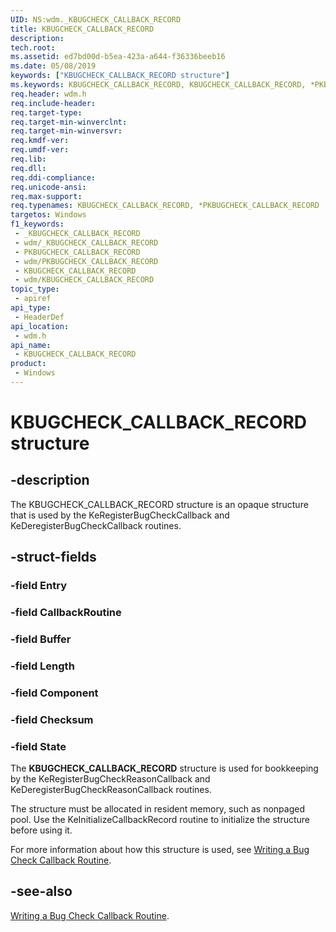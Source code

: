 ```yaml
---
UID: NS:wdm._KBUGCHECK_CALLBACK_RECORD
title: KBUGCHECK_CALLBACK_RECORD
description: 
tech.root: 
ms.assetid: ed7bd00d-b5ea-423a-a644-f36336beeb16
ms.date: 05/08/2019
keywords: ["KBUGCHECK_CALLBACK_RECORD structure"]
ms.keywords: KBUGCHECK_CALLBACK_RECORD, KBUGCHECK_CALLBACK_RECORD, *PKBUGCHECK_CALLBACK_RECORD,
req.header: wdm.h
req.include-header: 
req.target-type: 
req.target-min-winverclnt: 
req.target-min-winversvr: 
req.kmdf-ver: 
req.umdf-ver: 
req.lib: 
req.dll: 
req.ddi-compliance: 
req.unicode-ansi: 
req.max-support: 
req.typenames: KBUGCHECK_CALLBACK_RECORD, *PKBUGCHECK_CALLBACK_RECORD
targetos: Windows
f1_keywords:
 - _KBUGCHECK_CALLBACK_RECORD
 - wdm/_KBUGCHECK_CALLBACK_RECORD
 - PKBUGCHECK_CALLBACK_RECORD
 - wdm/PKBUGCHECK_CALLBACK_RECORD
 - KBUGCHECK_CALLBACK_RECORD
 - wdm/KBUGCHECK_CALLBACK_RECORD
topic_type:
 - apiref
api_type:
 - HeaderDef
api_location:
 - wdm.h
api_name:
 - KBUGCHECK_CALLBACK_RECORD
product:
 - Windows
---
```


# KBUGCHECK_CALLBACK_RECORD structure


## -description

The KBUGCHECK_CALLBACK_RECORD structure is an opaque structure that is used by the KeRegisterBugCheckCallback and KeDeregisterBugCheckCallback routines.

## -struct-fields

### -field Entry

### -field CallbackRoutine

### -field Buffer

### -field Length

### -field Component

### -field Checksum

### -field State

The **KBUGCHECK_CALLBACK_RECORD** structure is used for bookkeeping by the KeRegisterBugCheckReasonCallback and KeDeregisterBugCheckReasonCallback routines.

The structure must be allocated in resident memory, such as nonpaged pool. Use the KeInitializeCallbackRecord routine to initialize the structure before using it.

For more information about how this structure is used, see <a href="/windows-hardware/drivers/kernel/writing-a-bug-check-callback-routine">Writing a Bug Check Callback Routine</a>.

## -see-also

<a href="/windows-hardware/drivers/kernel/writing-a-bug-check-callback-routine">Writing a Bug Check Callback Routine</a>.